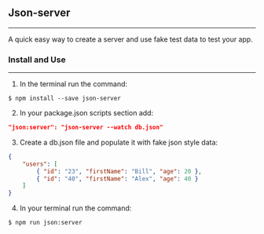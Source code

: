 ## Json-server

---

A quick easy way to create a server and use fake test data to test your app.

### Install and Use

---

1. In the terminal run the command:

```
$ npm install --save json-server
```

2. In your package.json scripts section add:

```json
"json:server": "json-server --watch db.json"
```

3. Create a db.json file and populate it with fake json style data:

```json
{
    "users": [
        { "id": "23", "firstName": "Bill", "age": 20 },
        { "id": "40", "firstName": "Alex", "age": 40 }
    ]
}
```

4. In your terminal run the command:

```
$ npm run json:server
```
